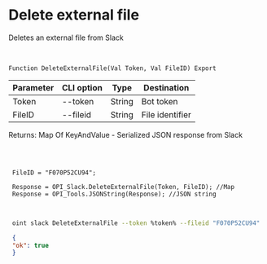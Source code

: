 ﻿---
sidebar_position: 5
---

# Delete external file
 Deletes an external file from Slack


<br/>


`Function DeleteExternalFile(Val Token, Val FileID) Export`

 | Parameter | CLI option | Type | Destination |
 |-|-|-|-|
 | Token | --token | String | Bot token |
 | FileID | --fileid | String | File identifier |

 
 Returns: Map Of KeyAndValue - Serialized JSON response from Slack

<br/>




```bsl title="Code example"
 
 FileID = "F070P52CU94";
 
 Response = OPI_Slack.DeleteExternalFile(Token, FileID); //Map
 Response = OPI_Tools.JSONString(Response); //JSON string
 
```
	


```sh title="CLI command example"
 
 oint slack DeleteExternalFile --token %token% --fileid "F070P52CU94"

```

```json title="Result"
 {
 "ok": true
 }
```
